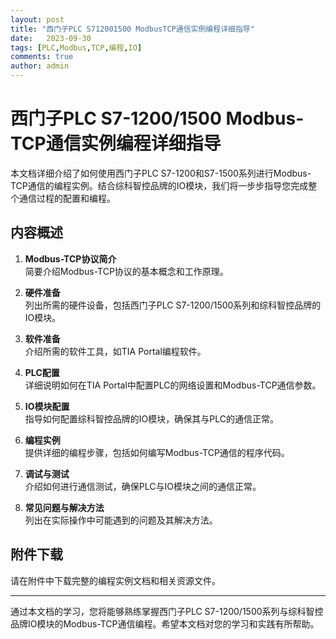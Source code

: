 ```yaml
---
layout: post
title: "西门子PLC S712001500 ModbusTCP通信实例编程详细指导"
date:   2023-09-30
tags: [PLC,Modbus,TCP,编程,IO]
comments: true
author: admin
---
```

# 西门子PLC S7-1200/1500 Modbus-TCP通信实例编程详细指导

本文档详细介绍了如何使用西门子PLC S7-1200和S7-1500系列进行Modbus-TCP通信的编程实例。结合综科智控品牌的IO模块，我们将一步步指导您完成整个通信过程的配置和编程。

## 内容概述

1. **Modbus-TCP协议简介**  
   简要介绍Modbus-TCP协议的基本概念和工作原理。

2. **硬件准备**  
   列出所需的硬件设备，包括西门子PLC S7-1200/1500系列和综科智控品牌的IO模块。

3. **软件准备**  
   介绍所需的软件工具，如TIA Portal编程软件。

4. **PLC配置**  
   详细说明如何在TIA Portal中配置PLC的网络设置和Modbus-TCP通信参数。

5. **IO模块配置**  
   指导如何配置综科智控品牌的IO模块，确保其与PLC的通信正常。

6. **编程实例**  
   提供详细的编程步骤，包括如何编写Modbus-TCP通信的程序代码。

7. **调试与测试**  
   介绍如何进行通信测试，确保PLC与IO模块之间的通信正常。

8. **常见问题与解决方法**  
   列出在实际操作中可能遇到的问题及其解决方法。

## 附件下载

请在附件中下载完整的编程实例文档和相关资源文件。

---

通过本文档的学习，您将能够熟练掌握西门子PLC S7-1200/1500系列与综科智控品牌IO模块的Modbus-TCP通信编程。希望本文档对您的学习和实践有所帮助。
